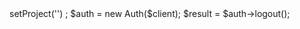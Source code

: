<?php

use Appwrite\Client;
use Appwrite\Services\Auth;

$client = new Client();

$client
    ->setProject('')
;

$auth = new Auth($client);

$result = $auth->logout();